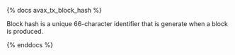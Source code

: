 {% docs avax_tx_block_hash %}

Block hash is a unique 66-character identifier that is generate when a block is produced. 

{% enddocs %}